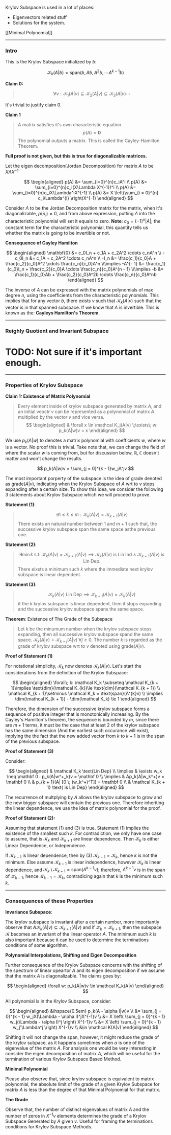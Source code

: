 Krylov Subspace is used in a lot of places: 
* Eigenvectors related stuff
* Solutions for the system. 

[[Minimal Polynomial]]

---
### **Intro**

This is the Krylov Subspace initialized by $b$: 

$$
\mathcal{K}_k(A|b) = \text{span}( b, Ab, A^2b, \cdots A^{k - 1}b)
$$

**Claim 0:**
> $$
> \forall v: \mathcal{K}_1(A|v)  \subseteq  \mathcal{K}_2(A|v)  \subseteq \mathcal{K}_3(A|v)  \cdots 
> $$

It's trivial to justify claim 0. 


**Claim 1**

> A matrix satisfies it's own characteristic equation 
> $$p(A) = \mathbf{0}$$ 
> The polynomial outputs a matrix. This is called the Cayley-Hamilton Theorem. 

**Full proof is not given, but this is true for diagonalizable matrices.** 

Let the eigen decomposition(Jordan Decomposition) for matrix $A$ to be $X\Lambda X^{-1}$

$$
\begin{aligned}
    p(A) &= \sum_{i=0}^{n}c_iA^i
    \\
    p(A) &= \sum_{i=0}^{n}c_i(X\Lambda X^{-1})^i
    \\
    p(A) &= \sum_{i=0}^{n}c_iX\Lambda^iX^{-1}
    \\
    p(A) &= X \left(\sum_{i = 0}^{n}
        c_i\Lambda^{i}
    \right)X^{-1}
\end{aligned}
$$

Consider $\Lambda$ to be the Jordan Decomposition matrix for the matrix, when it's diagonalizable, $p(\lambda_i) = 0$, and from above expression, putting $\Lambda$ into the characteristic polynomial will set it equals to zero. **Note**: $c_0 = (-1)^n|A|$; the constant term for the characteristic polynomial, this quantity tells us whether the matrix is going to be invertible or not. 


**Consequence of Cayley Hamilton**

$$
\begin{aligned}
    \mathbf{0} &= 
        c_0I_n + c_1A + c_2A^2 \cdots c_nA^n
    \\
    -c_0I_n &=  
    c_1A + c_2A^2 \cdots c_nA^n
    \\
    -I_n &= \frac{c_1}{c_0}A + \frac{c_2}{c_0}A^2 \cdots \frac{c_n}{c_0}A^n
    \\\implies
    -A^{- 1} &= \frac{c_1}{c_0}I_n + \frac{c_2}{c_0}A \cdots \frac{c_n}{c_0}A^{n - 1}
    \\\implies
    -b &= \frac{c_1}{c_0}Ab + \frac{c_2}{c_0}A^2b \cdots \frac{c_n}{c_0}A^nb
\end{aligned}
$$

The inverse of $A$ can be expressed with the matrix polynomials of max degree $n$, using the coefficients from the characteristic polynomials. This implies that for any vector $b$, there exists $v$ such that $\mathcal K_{k}(A|v)$ such that the vector is in that spanned subspace. If we know that $A$ is invertible. This is known as the: **Cayleys Hamilton's Theorem**.

---
### **Reighly Quotient and Invariant Subspace**
 
# TODO: Not sure if it's important enough. 

---
### **Properties of Krylov Subspace**

**Claim 1: Existence of Matrix Polynomial**

> Every element inside of krylov subspace generated by matrix $A$, and an initial veoctr $v$ can be represented as a polynomial of matrix $A$ multiplied by the vector $v$ and vice versa. 
> $$
> \begin{aligned}
>     & \forall x \in \mathcal K_j(A|v) \;\exists\; w: p_k(A|w)v = x
> \end{aligned}
> $$

We use $p_k(A|w)$ to denotes a matrix polynomial with coefficients $w$, where $w$ is a vector. No proof this is trivial. Take note that, we can change the field of where the scalar $w$ is coming from, but for discussion below, $\mathbb R, \mathbb C$  doesn't matter and won't change the results. 

$$
p_k(A|w)v = \sum_{j = 0}^{k - 1}w_jA^jv
$$

The most important porperty of the subspace is the idea of grade denoted as $\text{grade}(A|v)$, indicating when the Krylov Subspace of $A$ wrt to $v$ stops expanding after a certain size. To show this idea, we consider the following 3 statements about Krylov Subspace which we will proceed to prove. 


**Statement (1)**: 
> $$\exists 1 \le k \le m: \mathcal K_k(A|v) = \mathcal K_{k + 1}(A|v)$$
> There exists an natural number between $1$ and $m+ 1$ such that, the successive krylov subspace span the same space asthe previous one. 


**Statement (2)**: 
> $$
>     \exists \min k \text{ s.t: }\mathcal K_k(A|v) = \mathcal K_{k + 1}(A|v) \implies 
>     \mathcal K_k(A|v) \text{ is Lin Ind} \wedge \mathcal K_{k + 1}(A|v) \text{ is Lin Dep}. 
> $$
> There eixsts a minimum such $k$ where the immediate next krylov subspace is linear dependent. 


**Statement (3)**: 
> $$\mathcal K_k(A|v) \text{ Lin Dep} \implies \mathcal K_{k + 1}(A|v) = \mathcal K_k(A|v)$$
> if the $k$ krylov subspace is linear dependent, then it stops expanding and the successive krylov subspace spans the same space. 

**Theorem**: Existence of The Grade of the Subspace
> Let $k$ be the minumum number when the krylov subspace stops expanding, then all successive krylov subspace spand the same space. $\mathcal K_k(A|v) = \mathcal K_{k + j}(A|v) \;\forall j \ge 0$. The number $k$ is regarded as the grade of krylov subspace wrt to v denoted using $\text{grade}(A|v)$. 

**Proof of Statement (1)**

For notational simplicity, $\mathcal K_k$ now denotes $\mathcal K_k(A|v)$. Let's start the considerations from the definition of the Krylov Subspace: 

$$
\begin{aligned}
    \forall\; k: \mathcal K_k \subseteq \mathcal K_{k + 1}\implies \text{dim}(\mathcal K_{k})\le \text{dim}(\mathcal K_{k + 1})
    \\
    \mathcal K_{k + 1}\setminus \mathcal K_k = \text{span}(A^{k}v) 
    \\
    \implies \dim(\mathcal K_{k + 1}) - \dim(\mathcal K_k) \le 1
\end{aligned}
$$

Therefore, the dimension of the successive krylov subspace forms a sequence of positive integer that is monotonically increasing. By the Cayley's Hamilton's theorem, the sequence is bounded by $m$, since there are $m + 1$ terms, it must be the case that at least 2 of the krylov subspace has the same dimension (And the earliest such occurance will exist), implying the the fact that the new added vector from $k$ to $k + 1$ is in the span of the previous subspace. 

**Proof of Statement (3)**

Consider: 

$$
\begin{aligned}
    & \mathcal K_k \text{Lin Dep}
    \\
    \implies & \exists w_k \neq \mathbf 0 : p_k(A|w^+_k)v = \mathbf 0
    \\
    \implies & Ap_k(A|w_k^+)v = \mathbf 0
    \\
    & p_{k + 1}(A| [0 \; (w_k^+)^T]) = \mathbf 0
    \\
    & \mathcal K_{k + 1} \text{ is Lin Dep}
\end{aligned}
$$

The recurrence of multplying by $A$ allows the krylov subspace to grow and the new bigger subspace will contain the previous one. Therefore inheriting the linear dependence, we use the idea of matrix polynomial for the proof. 

**Proof of Statement (2):**

Assuming that statement (1) and (3) is true. Statement (1) implies the existence of the smallest such $k$. For contradiction, we only have one case to assume, that is $\mathcal K_k$ and $\mathcal K_{k + 1}$ are linear dependence. Then $\mathcal K_k$ is either Linear Dependence, or Independence. 

If $\mathcal K_{k - 1}$ is linear dependence, then by (3) $\mathcal K_{k - 1} = \mathcal K_k$, hence $k$ is not the minimum. Else assume $\mathcal K_{k - 1}$ is linear independence, however $\mathcal K_k$ is linear dependence, and $\mathcal K_k \setminus \mathcal K_{k - 1} = \text{span}(A^{k - 1}v)$; therefore, $A^{k -1}v$ is in the span of $\mathcal K_{k -1}$, hence $\mathcal K_{k -1} = \mathcal K_k$, contradicing again that $k$ is the minimum such $k$. 

---
### **Consequences of these Properties**

**Invariance Subspace**: 

The krylov subspace is invariant after a certain number, more importantly observe that $A \mathcal K_k(A|v) \subseteq \mathcal K_{k + 1}(A|v)$ and if $\mathcal K_k = \mathcal K_{k + 1}$, then the subspace $\mathcal K$ becomes an invariant of the linear operator $A$. The minimum such $k$ is also important because it can be used to determine the terminations conditions of some algorithm. 

**Polynomial Interpolations, Shifting and Eigen Decomposition**


Further consequence of the Krylov Subspace concerns with the shifting of the spectrum of linear opeartor $A$ and its eigen decomposition if we assume that the matrix $A$ is diagonalizable. The claims goes by: 

$$
\begin{aligned}
    \forall w: p_k(A|w)v \in \mathcal K_k(A|v)
\end{aligned}
$$

All polynomial is in the Krylov Subspace, consider: 

$$
\begin{aligned}
    &\hspace{0.5em} p_k(A - \alpha I|w)v
    \\
    &= \sum_{j = 0}^{k - 1} w_jX(\Lambda - \alpha I)^jX^{-1}v
    \\
    &= X
    \left(
        \sum_{j = 0}^{k - 1} w_j(\Lambda - \alpha I)^j
    \right)
    X^{-1}v
    \\
    &= X
    \left(
        \sum_{j = 0}^{k - 1} w_j'\Lambda^j
    \right)
    X^{-1}v
    \\
    &\in \mathcal K(A|v)
\end{aligned}
$$

Shifting it will not change the span, however, it might reduce the grade of the krylov subpace, as it happens sometimes when $\alpha$ is one of the eigenvalue of the matrix $A$. For analysis one would be very interesting in consider the eigen decomposition of matrix $A$, which will be useful for the termination of various Krylov Subspace Based Method. 

**Minimal Polynomial**

Please also observe that, since krylov subspace is equivalent to matrix polynomial, the absolute limit of the grade of a given Krylov Subspace for matrix $A$ is less than the degree of that Minimal Polynomial for that matrix. 

**The Grade**

Observe that, the number of distinct eigenvalues of matrix $A$ and the number of zeros in $X^{-1}v$ elements determines the grade of a Krylov Subspace Generated by $A$ given $v$. Useful for framing the terminations conditions for Krylov Subspace Methods. 
